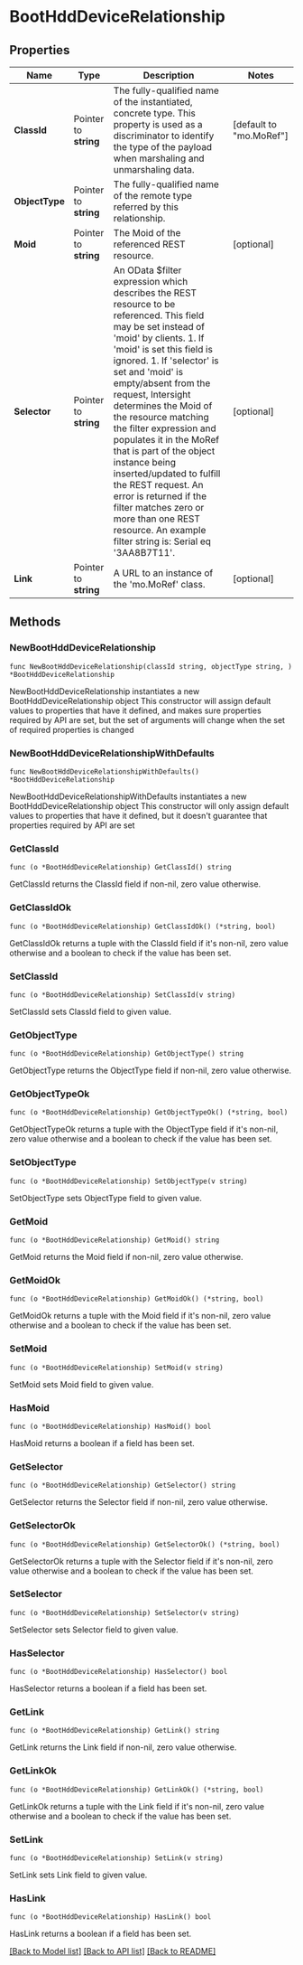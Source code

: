 # BootHddDeviceRelationship

## Properties

Name | Type | Description | Notes
------------ | ------------- | ------------- | -------------
**ClassId** | Pointer to **string** | The fully-qualified name of the instantiated, concrete type. This property is used as a discriminator to identify the type of the payload when marshaling and unmarshaling data. | [default to "mo.MoRef"]
**ObjectType** | Pointer to **string** | The fully-qualified name of the remote type referred by this relationship. | 
**Moid** | Pointer to **string** | The Moid of the referenced REST resource. | [optional] 
**Selector** | Pointer to **string** | An OData $filter expression which describes the REST resource to be referenced. This field may be set instead of &#39;moid&#39; by clients. 1. If &#39;moid&#39; is set this field is ignored. 1. If &#39;selector&#39; is set and &#39;moid&#39; is empty/absent from the request, Intersight determines the Moid of the resource matching the filter expression and populates it in the MoRef that is part of the object instance being inserted/updated to fulfill the REST request. An error is returned if the filter matches zero or more than one REST resource. An example filter string is: Serial eq &#39;3AA8B7T11&#39;. | [optional] 
**Link** | Pointer to **string** | A URL to an instance of the &#39;mo.MoRef&#39; class. | [optional] 

## Methods

### NewBootHddDeviceRelationship

`func NewBootHddDeviceRelationship(classId string, objectType string, ) *BootHddDeviceRelationship`

NewBootHddDeviceRelationship instantiates a new BootHddDeviceRelationship object
This constructor will assign default values to properties that have it defined,
and makes sure properties required by API are set, but the set of arguments
will change when the set of required properties is changed

### NewBootHddDeviceRelationshipWithDefaults

`func NewBootHddDeviceRelationshipWithDefaults() *BootHddDeviceRelationship`

NewBootHddDeviceRelationshipWithDefaults instantiates a new BootHddDeviceRelationship object
This constructor will only assign default values to properties that have it defined,
but it doesn't guarantee that properties required by API are set

### GetClassId

`func (o *BootHddDeviceRelationship) GetClassId() string`

GetClassId returns the ClassId field if non-nil, zero value otherwise.

### GetClassIdOk

`func (o *BootHddDeviceRelationship) GetClassIdOk() (*string, bool)`

GetClassIdOk returns a tuple with the ClassId field if it's non-nil, zero value otherwise
and a boolean to check if the value has been set.

### SetClassId

`func (o *BootHddDeviceRelationship) SetClassId(v string)`

SetClassId sets ClassId field to given value.


### GetObjectType

`func (o *BootHddDeviceRelationship) GetObjectType() string`

GetObjectType returns the ObjectType field if non-nil, zero value otherwise.

### GetObjectTypeOk

`func (o *BootHddDeviceRelationship) GetObjectTypeOk() (*string, bool)`

GetObjectTypeOk returns a tuple with the ObjectType field if it's non-nil, zero value otherwise
and a boolean to check if the value has been set.

### SetObjectType

`func (o *BootHddDeviceRelationship) SetObjectType(v string)`

SetObjectType sets ObjectType field to given value.


### GetMoid

`func (o *BootHddDeviceRelationship) GetMoid() string`

GetMoid returns the Moid field if non-nil, zero value otherwise.

### GetMoidOk

`func (o *BootHddDeviceRelationship) GetMoidOk() (*string, bool)`

GetMoidOk returns a tuple with the Moid field if it's non-nil, zero value otherwise
and a boolean to check if the value has been set.

### SetMoid

`func (o *BootHddDeviceRelationship) SetMoid(v string)`

SetMoid sets Moid field to given value.

### HasMoid

`func (o *BootHddDeviceRelationship) HasMoid() bool`

HasMoid returns a boolean if a field has been set.

### GetSelector

`func (o *BootHddDeviceRelationship) GetSelector() string`

GetSelector returns the Selector field if non-nil, zero value otherwise.

### GetSelectorOk

`func (o *BootHddDeviceRelationship) GetSelectorOk() (*string, bool)`

GetSelectorOk returns a tuple with the Selector field if it's non-nil, zero value otherwise
and a boolean to check if the value has been set.

### SetSelector

`func (o *BootHddDeviceRelationship) SetSelector(v string)`

SetSelector sets Selector field to given value.

### HasSelector

`func (o *BootHddDeviceRelationship) HasSelector() bool`

HasSelector returns a boolean if a field has been set.

### GetLink

`func (o *BootHddDeviceRelationship) GetLink() string`

GetLink returns the Link field if non-nil, zero value otherwise.

### GetLinkOk

`func (o *BootHddDeviceRelationship) GetLinkOk() (*string, bool)`

GetLinkOk returns a tuple with the Link field if it's non-nil, zero value otherwise
and a boolean to check if the value has been set.

### SetLink

`func (o *BootHddDeviceRelationship) SetLink(v string)`

SetLink sets Link field to given value.

### HasLink

`func (o *BootHddDeviceRelationship) HasLink() bool`

HasLink returns a boolean if a field has been set.


[[Back to Model list]](../README.md#documentation-for-models) [[Back to API list]](../README.md#documentation-for-api-endpoints) [[Back to README]](../README.md)


